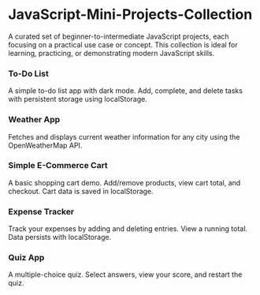 # JavaScript-Mini-Projects-Collection

A curated set of beginner-to-intermediate JavaScript projects, each focusing on a practical use case or concept. This collection is ideal for learning, practicing, or demonstrating modern JavaScript skills.

### To-Do List
A simple to-do list app with dark mode. Add, complete, and delete tasks with persistent storage using localStorage.

### Weather App
Fetches and displays current weather information for any city using the OpenWeatherMap API.

### Simple E-Commerce Cart
A basic shopping cart demo. Add/remove products, view cart total, and checkout. Cart data is saved in localStorage.

### Expense Tracker
Track your expenses by adding and deleting entries. View a running total. Data persists with localStorage.

### Quiz App
A multiple-choice quiz. Select answers, view your score, and restart the quiz.
